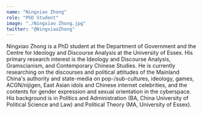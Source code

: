 ```yaml
---
name: "Ningxiao Zhong"
role: "PhD Student"
image: "./Ningxiao Zhong.jpg"
twitter: "@NingxiaoZhong"
---
```


Ningxiao Zhong is a PhD student at the Department of Government and the Centre for Ideology and Discourse Analysis at the University of Essex.
His primary research interest is the Ideology and Discourse Analysis, Gramscianism, and Contemporary Chinese Studies. He is currently researching on the discourses and political attitudes of the Mainland China's authority and state-media on pop-/sub-cultures, ideology, games, ACGN/nijigen, East Asian idols and Chinese internet celebrities, and the contents for gender expression and sexual orientation in the cyberspace.
His background is in Politics and Administration (BA, China University of Political Science and Law) and Political Theory (MA, University of Essex).
